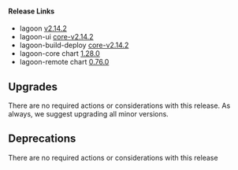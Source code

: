 #### Release Links
* lagoon [v2.14.2](https://github.com/uselagoon/lagoon/releases/tag/v2.14.2)
* lagoon-ui [core-v2.14.2](https://github.com/uselagoon/lagoon-ui/releases/tag/core-v2.14.2)
* lagoon-build-deploy [core-v2.14.2](https://github.com/uselagoon/build-deploy-tool/releases/tag/core-v2.14.2)
* lagoon-core chart [1.28.0](https://github.com/uselagoon/lagoon-charts/releases/tag/lagoon-core-1.28.0)
* lagoon-remote chart [0.76.0](https://github.com/uselagoon/lagoon-charts/releases/tag/lagoon-remote-0.76.0)

## Upgrades

There are no required actions or considerations with this release. As always, we suggest upgrading all minor versions.

## Deprecations

There are no required actions or considerations with this release
